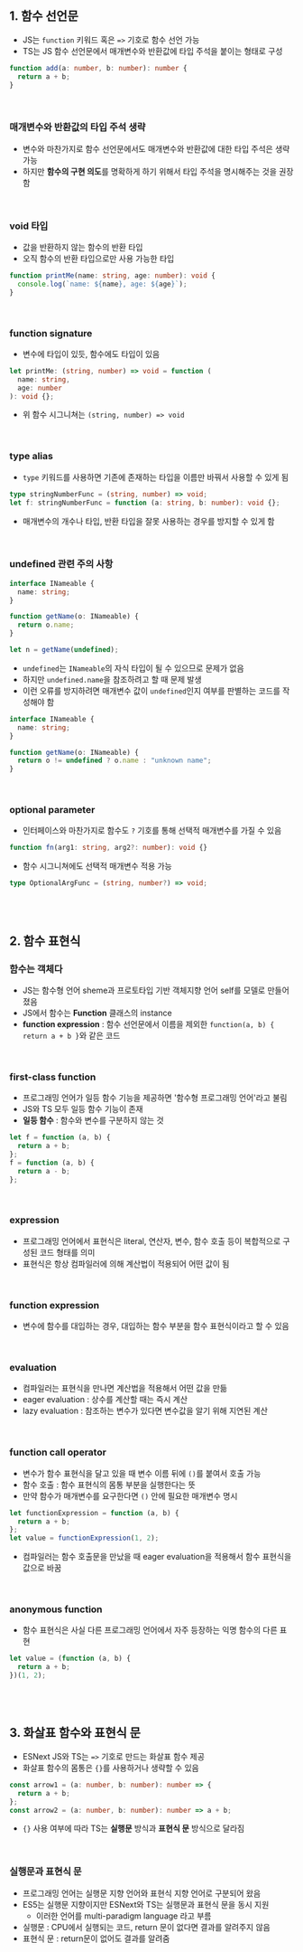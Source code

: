 ## 1. 함수 선언문

- JS는 `function` 키워드 혹은 `=>` 기호로 함수 선언 가능
- TS는 JS 함수 선언문에서 매개변수와 반환값에 타입 주석을 붙이는 형태로 구성

```ts
function add(a: number, b: number): number {
  return a + b;
}
```

<br>

### 매개변수와 반환값의 타입 주석 생략

- 변수와 마찬가지로 함수 선언문에서도 매개변수와 반환값에 대한 타입 주석은 생략 가능
- 하지만 **함수의 구현 의도**를 명확하게 하기 위해서 타입 주석을 명시해주는 것을 권장함

<br>

### void 타입

- 값을 반환하지 않는 함수의 반환 타입
- 오직 함수의 반환 타입으로만 사용 가능한 타입

```ts
function printMe(name: string, age: number): void {
  console.log(`name: ${name}, age: ${age}`);
}
```

<br>

### function signature

- 변수에 타입이 있듯, 함수에도 타입이 있음

```ts
let printMe: (string, number) => void = function (
  name: string,
  age: number
): void {};
```

- 위 함수 시그니쳐는 `(string, number) => void`

<br>

### type alias

- `type` 키워드를 사용하면 기존에 존재하는 타입을 이름만 바꿔서 사용할 수 있게 됨

```ts
type stringNumberFunc = (string, number) => void;
let f: stringNumberFunc = function (a: string, b: number): void {};
```

- 매개변수의 개수나 타입, 반환 타입을 잘못 사용하는 경우를 방지할 수 있게 함

<br>

### undefined 관련 주의 사항

```ts
interface INameable {
  name: string;
}

function getName(o: INameable) {
  return o.name;
}

let n = getName(undefined);
```

- `undefined`는 `INameable`의 자식 타입이 될 수 있으므로 문제가 없음
- 하지만 `undefined.name`을 참조하려고 할 때 문제 발생
- 이런 오류를 방지하려면 매개변수 값이 `undefined`인지 여부를 판별하는 코드를 작성해야 함

```ts
interface INameable {
  name: string;
}

function getName(o: INameable) {
  return o != undefined ? o.name : "unknown name";
}
```

<br>

### optional parameter

- 인터페이스와 마찬가지로 함수도 `?` 기호를 통해 선택적 매개변수를 가질 수 있음

```ts
function fn(arg1: string, arg2?: number): void {}
```

- 함수 시그니쳐에도 선택적 매개변수 적용 가능

```ts
type OptionalArgFunc = (string, number?) => void;
```

<br>
<br>

## 2. 함수 표현식

### 함수는 객체다

- JS는 함수형 언어 sheme과 프로토타입 기반 객체지향 언어 self를 모델로 만들어졌음
- JS에서 함수는 **Function** 클래스의 instance
- **function expression** : 함수 선언문에서 이름을 제외한 `function(a, b) { return a + b }`와 같은 코드

<br>

### first-class function

- 프로그래밍 언어가 일등 함수 기능을 제공하면 '함수형 프로그래밍 언어'라고 불림
- JS와 TS 모두 일등 함수 기능이 존재
- **일등 함수** : 함수와 변수를 구분하지 않는 것

```ts
let f = function (a, b) {
  return a + b;
};
f = function (a, b) {
  return a - b;
};
```

<br>

### expression

- 프로그래밍 언어에서 표현식은 literal, 연산자, 변수, 함수 호출 등이 복합적으로 구성된 코드 형태를 의미
- 표현식은 항상 컴파일러에 의해 계산법이 적용되어 어떤 값이 됨

<br>

### function expression

- 변수에 함수를 대입하는 경우, 대입하는 함수 부분을 함수 표현식이라고 할 수 있음

<br>

### evaluation

- 컴파일러는 표현식을 만나면 계산법을 적용해서 어떤 값을 만듦
- eager evaluation : 상수를 계산할 때는 즉시 계산
- lazy evaluation : 참조하는 변수가 있다면 변수값을 알기 위해 지연된 계산

<br>

### function call operator

- 변수가 함수 표현식을 달고 있을 때 변수 이름 뒤에 `()`를 붙여서 호출 가능
- 함수 호출 : 함수 표현식의 몸통 부분을 실행한다는 뜻
- 만약 함수가 매개변수를 요구한다면 `()` 안에 필요한 매개변수 명시

```ts
let functionExpression = function (a, b) {
  return a + b;
};
let value = functionExpression(1, 2);
```

- 컴파일러는 함수 호출문을 만났을 때 eager evaluation을 적용해서 함수 표현식을 값으로 바꿈

<br>

### anonymous function

- 함수 표현식은 사실 다른 프로그래밍 언어에서 자주 등장하는 익명 함수의 다른 표현

```js
let value = (function (a, b) {
  return a + b;
})(1, 2);
```

<br>
<br>

## 3. 화살표 함수와 표현식 문

- ESNext JS와 TS는 `=>` 기호로 만드는 화살표 함수 제공
- 화살표 함수의 몸통은 `{}`를 사용하거나 생략할 수 있음

```ts
const arrow1 = (a: number, b: number): number => {
  return a + b;
};
const arrow2 = (a: number, b: number): number => a + b;
```

- `{}` 사용 여부에 따라 TS는 **실행문** 방식과 **표현식 문** 방식으로 달라짐

<br>

### 실행문과 표현식 문

- 프로그래밍 언어는 실행문 지향 언어와 표현식 지향 언어로 구분되어 왔음
- ES5는 실행문 지향이지만 ESNext와 TS는 실행문과 표현식 문을 동시 지원
  - 이러한 언어를 multi-paradigm language 라고 부름
- 실행문 : CPU에서 실행되는 코드, return 문이 없다면 결과를 알려주지 않음
- 표현식 문 : return문이 없어도 결과를 알려줌
